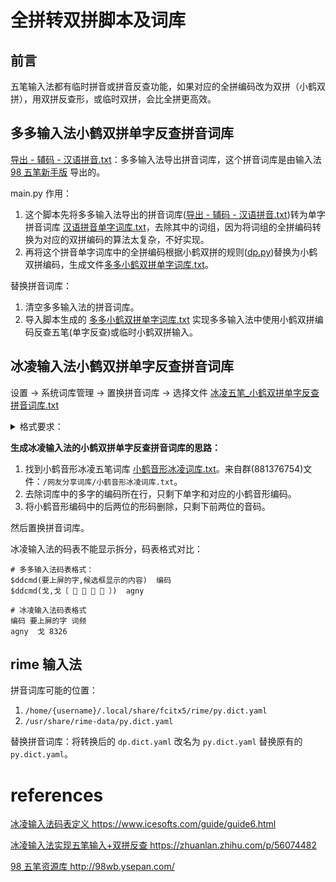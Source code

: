 # 全拼转双拼脚本及词库

## 前言

五笔输入法都有临时拼音或拼音反查功能，如果对应的全拼编码改为双拼（小鹤双拼），用双拼反查形，或临时双拼，会比全拼更高效。

## 多多输入法小鹤双拼单字反查拼音词库

<a href='https://github.com/bcaso/pinyin_to_double_pinyin/blob/main/导出 - 辅码 - 汉语拼音.txt'>导出 - 辅码 - 汉语拼音.txt</a>：多多输入法导出拼音词库，这个拼音词库是由输入法<a href='http://98wb.ysepan.com/'>98 五笔新手版</a> 导出的。

main.py 作用：

1. 这个脚本先将多多输入法导出的拼音词库(<a href='https://github.com/bcaso/pinyin_to_double_pinyin/blob/main/导出 - 辅码 - 汉语拼音.txt'>导出 - 辅码 - 汉语拼音.txt</a>)转为单字拼音词库 <a href='https://github.com/bcaso/pinyin_to_double_pinyin/blob/main/汉语拼音单字词库.txt'>汉语拼音单字词库.txt</a>，去除其中的词组，因为将词组的全拼编码转换为对应的双拼编码的算法太复杂，不好实现。
2. 再将这个拼音单字词库中的全拼编码根据小鹤双拼的规则(<a href='https://github.com/bcaso/pinyin_to_double_pinyin/blob/main/dp.py'>dp.py</a>)替换为小鹤双拼编码，生成文件<a href='https://github.com/bcaso/pinyin_to_double_pinyin/blob/main/多多小鹤双拼单字词库.txt'>多多小鹤双拼单字词库.txt</a>。

替换拼音词库：

1. 清空多多输入法的拼音词库。
2. 导入脚本生成的 <a href='https://github.com/bcaso/pinyin_to_double_pinyin/blob/main/多多小鹤双拼单字词库.txt'>多多小鹤双拼单字词库.txt</a> 实现多多输入法中使用小鹤双拼编码反查五笔(单字反查)或临时小鹤双拼输入。



## 冰凌输入法小鹤双拼单字反查拼音词库

设置 -> 系统词库管理 -> 置换拼音词库 -> 选择文件 <a href='https://github.com/bcaso/pinyin_to_double_pinyin/blob/main/冰凌输入法/冰凌五笔_小鹤双拼单字反查拼音词库.txt'>冰凌五笔_小鹤双拼单字反查拼音词库.txt</a>

<details>
    <summary>格式要求：</summary>
  
1. 词库格式：<a href='https://github.com/bcaso/pinyin_to_double_pinyin/blob/main/冰凌输入法/冰凌五笔_小鹤双拼单字反查拼音词库.txt'>冰凌五笔_小鹤双拼单字反查拼音词库.txt</a>
: Unicode text, UTF-8 (with BOM) text, with CRLF line terminators。
2. 码表中每行有“编码”、“字”，“优先级/词序” 三个字段，“优先级/词序” 可以省略，字段之间用 `^I` 分隔，通过复制粘贴来输入该字符，在 vim 中 `:set list` 可以显示该字符。例如：

```shell
im^I测^I300
```

格式不正确会在置换拼音词库时会提示 “词库头不正确，不能生成码表”。

</details>



<b>生成冰凌输入法的小鹤双拼单字反查拼音词库的思路：</b>
1. 找到小鹤音形冰凌五笔词库 <a href='https://github.com/bcaso/pinyin_to_double_pinyin/blob/main/冰凌输入法/小鹤音形冰凌词库.txt'>小鹤音形冰凌词库.txt</a>。来自群(881376754)文件：`/网友分享词库/小鹤音形冰凌词库.txt`。
2. 去除词库中的多字的编码所在行，只剩下单字和对应的小鹤音形编码。
3. 将小鹤音形编码中的后两位的形码删除，只剩下前两位的音码。

然后置换拼音词库。

冰凌输入法的码表不能显示拆分，码表格式对比：

```text
# 多多输入法码表格式：
$ddcmd(要上屏的字,候选框显示的内容)  编码
$ddcmd(戈,戈〔 󰂇 󰂶 󰁒 󰄼 〕)  agny

# 冰凌输入法码表格式
编码 要上屏的字 词频
agny  戈 8326
```

## rime 输入法
拼音词库可能的位置：
1. `/home/{username}/.local/share/fcitx5/rime/py.dict.yaml`
2. `/usr/share/rime-data/py.dict.yaml`

替换拼音词库：将转换后的 `dp.dict.yaml` 改名为 `py.dict.yaml` 替换原有的 `py.dict.yaml`。

# references

[冰凌输入法码表定义 https://www.icesofts.com/guide/guide6.html ](https://www.icesofts.com/guide/guide6.html#:~:text=%E5%8D%81%E5%85%AD%E8%BF%9B%E5%88%B6%E6%95%B0%E5%AD%97%E3%80%82-,%E2%9E%A2%E2%80%83%E7%A0%81%E8%A1%A8%E5%AE%9A%E4%B9%89,-%E2%97%8F%E2%80%83%E7%A0%81%E8%A1%A8%E4%BD%8D%E4%BA%8E)

[冰凌输入法实现五笔输入+双拼反查 https://zhuanlan.zhihu.com/p/56074482 ](https://zhuanlan.zhihu.com/p/560744826)

[98 五笔资源库 http://98wb.ysepan.com/ ](http://98wb.ysepan.com/)

